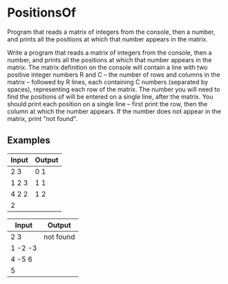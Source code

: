 # PositionsOf
Program that reads a matrix of integers from the console, then a number, and prints all the positions at which that number appears in the matrix.

Write a program that reads a matrix of integers from the console, then a number, and prints all the positions at which that number appears in the matrix.
The matrix definition on the console will contain a line with two positive integer numbers R and C – the number of rows and columns in the matrix – followed by R lines, each containing C numbers (separated by spaces), representing each row of the matrix.
The number you will need to find the positions of will be entered on a single line, after the matrix.
You should print each position on a single line – first print the row, then the column at which the number appears.
If the number does not appear in the matrix, print "not found".

Examples
----------

Input |	Output
------|--------
2 3 | 0 1
1 2 3 | 1 1
4 2 2 | 1 2
2 |

Input |	Output
------|--------
2 3 | not found
1 -2 -3 | 
4 -5 6 | 
5 |


